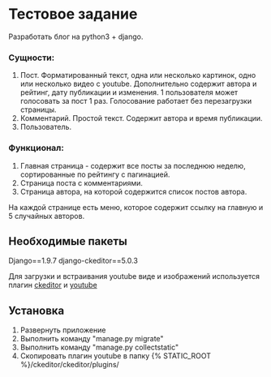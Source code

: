 # Тестовое задание

Разработать блог на python3 + django. 
### Сущности:
1.	Пост. Форматированный текст, одна или несколько картинок, одно или несколько видео с youtube. 
Дополнительно содержит автора и рейтинг, дату публикации и изменения. 
1 пользователя может голосовать за пост 1 раз. Голосование работает без перезагрузки страницы.
2.	Комментарий. Простой текст. Содержит автора и время публикации.
3.	Пользователь.

### Функционал:
1.	Главная страница - содержит все посты за последнюю неделю, сортированные по рейтингу с пагинацией.
2.	Страница поста с комментариями.
3.	Страница автора, на которой содержится список постов автора.

На каждой странице есть меню, которое содержит ссылку на главную и 5 случайных авторов.


## Необходимые пакеты
Django==1.9.7
django-ckeditor==5.0.3

Для загрузки и встраивания youtube виде и изображений 
используется плагин [ckeditor]("https://github.com/django-ckeditor/django-ckeditor") и [youtube]("http://ckeditor.com/addon/youtube") 



## Установка
1. Развернуть приложение 
2. Выполнить команду "manage.py migrate"
3. Выполнить команду "manage.py collectstatic"
4. Скопировать плагин youtube в папку {% STATIC_ROOT %}/ckeditor/ckeditor/plugins/



